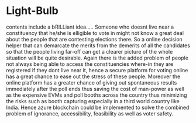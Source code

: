 # Light-Bulb
contents include a bRILLiant idea.....
Someone who doesnt live near a constituency that he/she is elligible to vote in might not know a great deal about the people that are contesting elections there. So a online decision helper that can demarcate the merits from the demerits of all the candidates so that the people living far-off can get a clearer picture of the whole situation will be quite desirable. Again there is the added problem of people not always being able to access the constituencies where-in they are registered if they dont live near it, hence a secure platform for voting online has a great chance to ease out the stress of these people. Moreover the online platform has a greater chance of giving out spontaneous results immediately after the poll ends thus saving the cost of man-power as well as the expensive EVMs and poll booths across the country thus minimizing the risks such as booth capturing especially in a third world country like India. Hence azure blockchain could be implemented to solve the combined problem of ignorance, accessibility, feasibility as well as voter safety.
